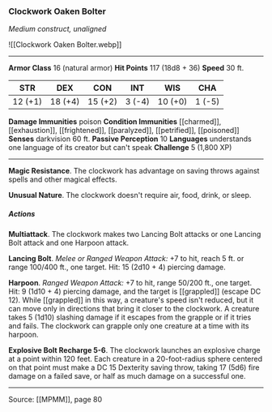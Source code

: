 ### Clockwork Oaken Bolter
_Medium construct, unaligned_

![[Clockwork Oaken Bolter.webp]]




---

**Armor Class** 16 (natural armor)
**Hit Points** 117 (18d8 + 36)
**Speed** 30 ft.

| STR     | DEX     | CON     | INT     | WIS     | CHA     |
|---------|---------|---------|---------|---------|---------|
| 12 (+1) | 18 (+4) | 15 (+2) | 3 (-4) | 10 (+0) | 1 (-5) |

**Damage Immunities** poison
**Condition Immunities** [[charmed]], [[exhaustion]], [[frightened]], [[paralyzed]], [[petrified]], [[poisoned]]
**Senses** darkvision 60 ft.
**Passive Perception** 10
**Languages** understands one language of its creator but can't speak
**Challenge** 5 (1,800 XP)

---

**Magic Resistance**. The clockwork has advantage on saving throws against spells and other magical effects.

**Unusual Nature**. The clockwork doesn't require air, food, drink, or sleep.

##### Actions
**Multiattack**. The clockwork makes two Lancing Bolt attacks or one Lancing Bolt attack and one Harpoon attack.

**Lancing Bolt**. _Melee or Ranged Weapon Attack:_ +7 to hit, reach 5 ft. or range 100/400 ft., one target. Hit: 15 (2d10 + 4) piercing damage.

**Harpoon**. _Ranged Weapon Attack:_ +7 to hit, range 50/200 ft., one target. Hit: 9 (1d10 + 4) piercing damage, and the target is [[grappled]] (escape DC 12). While [[grappled]] in this way, a creature's speed isn't reduced, but it can move only in directions that bring it closer to the clockwork. A creature takes 5 (1d10) slashing damage if it escapes from the grapple or if it tries and fails. The clockwork can grapple only one creature at a time with its harpoon.

**Explosive Bolt Recharge 5-6**. The clockwork launches an explosive charge at a point within 120 feet. Each creature in a 20-foot-radius sphere centered on that point must make a DC 15 Dexterity saving throw, taking 17 (5d6) fire damage on a failed save, or half as much damage on a successful one.


---

Source: [[MPMM]], page 80